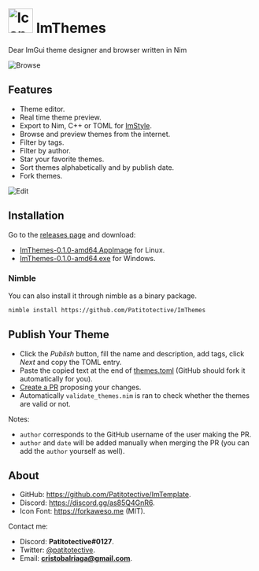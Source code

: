 # <img title="Icon" width=50 height=50 src="https://github.com/Patitotective/ImThemes/blob/main/assets/icon.png"></img> ImThemes
Dear ImGui theme designer and browser written in Nim

![Browse](https://user-images.githubusercontent.com/79225325/173915188-d17f8246-9ded-4188-a6fc-b8ebce811f07.png)

## Features
- Theme editor.
- Real time theme preview.
- Export to Nim, C++ or TOML for [ImStyle](https://github.com/Patitotective/ImStyle).
- Browse and preview themes from the internet.
- Filter by tags.
- Filter by author.
- Star your favorite themes.
- Sort themes alphabetically and by publish date.
- Fork themes.

![Edit](https://user-images.githubusercontent.com/79225325/173915196-7f493bb9-4aa6-4929-8e81-1037ccd8f3aa.png)

## Installation
Go to the [releases page](https://github.com/Patitotective/ImThemes/releases/latest) and download:
- [ImThemes-0.1.0-amd64.AppImage](https://github.com/Patitotective/ImThemes/releases/latest/download/ImThemes-0.1.0-amd64.AppImage]) for Linux.
- [ImThemes-0.1.0-amd64.exe](https://github.com/Patitotective/ImThemes/releases/latest/download/ImThemes-0.1.0-amd64.exe) for Windows.

### Nimble
You can also install it through nimble as a binary package.
```sh
nimble install https://github.com/Patitotective/ImThemes
```

## Publish Your Theme
- Click the _Publish_ button, fill the name and description, add tags, click _Next_ and copy the TOML entry.  
- Paste the copied text at the end of [themes.toml](https://github.com/Patitotective/ImThemes/edit/main/themes.toml) (GitHub should fork it automatically for you).
- [Create a PR](https://github.com/Patitotective/ImThemes/compare/main..main?quick_pull=1&title=Add+Theme:+My+Theme&labels=theme) proposing your changes.
- Automatically `validate_themes.nim` is ran to check whether the themes are valid or not. 

Notes:
- `author` corresponds to the GitHub username of the user making the PR.
- `author` and `date` will be added manually when merging the PR (you can add the `author` yourself as well).

## About
- GitHub: https://github.com/Patitotective/ImTemplate.
- Discord: https://discord.gg/as85Q4GnR6.
- Icon Font: https://forkaweso.me (MIT).

Contact me:
- Discord: **Patitotective#0127**.
- Twitter: [@patitotective](https://twitter.com/patitotective).
- Email: **cristobalriaga@gmail.com**.
